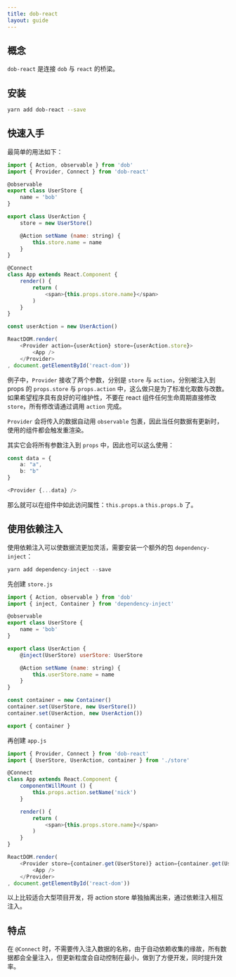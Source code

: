 ```yaml
---
title: dob-react
layout: guide
---
```


## 概念
 
`dob-react` 是连接 `dob` 与 `react` 的桥梁。

## 安装

```bash
yarn add dob-react --save
```

## 快速入手
 
最简单的用法如下：
 
```javascript
import { Action, observable } from 'dob'
import { Provider, Connect } from 'dob-react'

@observable
export class UserStore {
    name = 'bob'
}

export class UserAction {
    store = new UserStore()

    @Action setName (name: string) {
        this.store.name = name
    }
}

@Connect
class App extends React.Component {
    render() {
        return (
            <span>{this.props.store.name}</span>
        )
    }
}

const userAction = new UserAction()

ReactDOM.render(
    <Provider action={userAction} store={userAction.store}>
        <App />
    </Provider>
, document.getElementById('react-dom'))
```
 
例子中，`Provider` 接收了两个参数，分别是 `store` 与 `action`，分别被注入到 props 的 `props.store` 与 `props.action` 中，这么做只是为了标准化取数与改数。如果希望程序具有良好的可维护性，不要在 react 组件任何生命周期直接修改 `store`，所有修改请通过调用 `action` 完成。

`Provider` 会将传入的数据自动用 `observable` 包裹，因此当任何数据有更新时，使用的组件都会触发重渲染。

其实它会将所有参数注入到 `props` 中，因此也可以这么使用：

```typescript
const data = {
    a: "a",
    b: "b"
}

<Provider {...data} />
```

那么就可以在组件中如此访问属性：`this.props.a` `this.props.b` 了。
 
## 使用依赖注入

使用依赖注入可以使数据流更加灵活，需要安装一个额外的包 `dependency-inject`：
 
```javascript
yarn add dependency-inject --save
```
 
先创建 `store.js`
 
```javascript
import { Action, observable } from 'dob'
import { inject, Container } from 'dependency-inject'

@observable
export class UserStore {
    name = 'bob'
}

export class UserAction {
    @inject(UserStore) userStore: UserStore

    @Action setName (name: string) {
        this.userStore.name = name
    }
}

const container = new Container()
container.set(UserStore, new UserStore())
container.set(UserAction, new UserAction())

export { container }
```

再创建 `app.js`

```javascript
import { Provider, Connect } from 'dob-react'
import { UserStore, UserAction, container } from './store'

@Connect
class App extends React.Component {
    componentWillMount () {
        this.props.action.setName('nick')
    }

    render() {
        return (
            <span>{this.props.store.name}</span>
        )
    }
}

ReactDOM.render(
    <Provider store={container.get(UserStore)} action={container.get(UserAction)}>
        <App />
    </Provider>
, document.getElementById('react-dom'))
```

以上比较适合大型项目开发，将 action store 单独抽离出来，通过依赖注入相互注入。

## 特点

在 `@Connect` 时，不需要传入注入数据的名称，由于自动依赖收集的缘故，所有数据都会全量注入，但更新粒度会自动控制在最小，做到了方便开发，同时提升效率。

